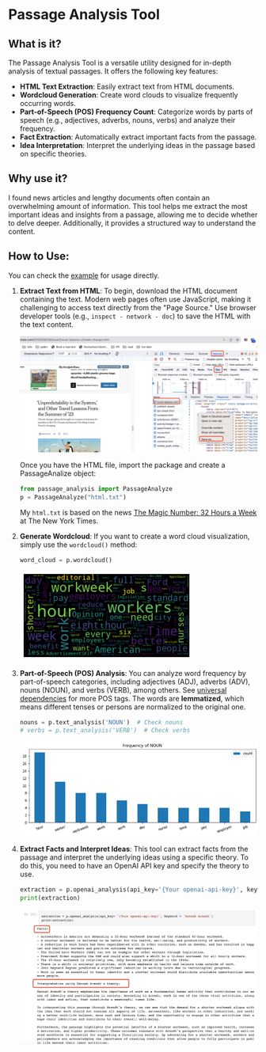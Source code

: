 # Passage Analysis Tool

## What is it?
The Passage Analysis Tool is a versatile utility designed for in-depth analysis of textual passages. It offers the following key features:
- **HTML Text Extraction**: Easily extract text from HTML documents.
- **Wordcloud Generation**: Create word clouds to visualize frequently occurring words.
- **Part-of-Speech (POS) Frequency Count**: Categorize words by parts of speech (e.g., adjectives, adverbs, nouns, verbs) and analyze their frequency.
- **Fact Extraction**: Automatically extract important facts from the passage.
- **Idea Interpretation**: Interpret the underlying ideas in the passage based on specific theories.

## Why use it?
I found news articles and lengthy documents often contain an overwhelming amount of information. This tool helps me extract the most important ideas and insights from a passage, allowing me to decide whether to delve deeper. Additionally, it provides a structured way to understand the content.

## How to Use:
You can check the [example](example.ipynb) for usage directly.

1. **Extract Text from HTML**: To begin, download the HTML document containing the text. Modern web pages often use JavaScript, making it challenging to access text directly from the "Page Source." Use browser developer tools (e.g., `inspect - network - doc`) to save the HTML with the text content.

   ![Example HTML Doc](html_doc.jpg)

   Once you have the HTML file, import the package and create a PassageAnalize object:
   ```python
   from passage_analysis import PassageAnalyze
   p = PassageAnalyze("html.txt")
   ```
   My `html.txt` is based on the news [The Magic Number: 32 Hours a Week](https://www.nytimes.com/2023/09/27/opinion/editorials/uaw-strike-workweek-hours.html) at The New York Times.

2. **Generate Wordcloud**:
   If you want to create a word cloud visualization, simply use the `wordcloud()` method:
   ```python
   word_cloud = p.wordcloud()
   ```

   ![Example Wordcloud](wordcloud.png)

3. **Part-of-Speech (POS) Analysis**:
   You can analyze word frequency by part-of-speech categories, including adjectives (ADJ), adverbs (ADV), nouns (NOUN), and verbs (VERB), among others. See [universal dependencies](https://universaldependencies.org/u/pos/) for more POS tags. The words are **lemmatized**, which means different tenses or persons are normalized to the original one.
   ```python
   nouns = p.text_analysis('NOUN')  # Check nouns
   # verbs = p.text_analysis('VERB')  # Check verbs
   ```

   ![Noun Frequency Analysis](noun.png)

   

5. **Extract Facts and Interpret Ideas**:
   This tool can extract facts from the passage and interpret the underlying ideas using a specific theory. To do this, you need to have an OpenAI API key and specify the theory to use.
   ```python
   extraction = p.openai_analysis(api_key='{Your openai-api-key}', keyword='Hannah Arendt')
   print(extraction)
   ```

   ![Facts and Interpretation](openai.jpg)

